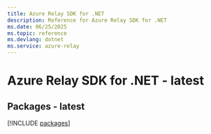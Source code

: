 ```yaml
---
title: Azure Relay SDK for .NET
description: Reference for Azure Relay SDK for .NET
ms.date: 06/25/2025
ms.topic: reference
ms.devlang: dotnet
ms.service: azure-relay
---
```

# Azure Relay SDK for .NET - latest
## Packages - latest
[!INCLUDE [packages](relay-index.md)]